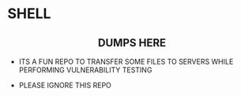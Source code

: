 # SHELL

## **<center>DUMPS HERE</center>**

- ITS A FUN REPO TO TRANSFER SOME FILES TO SERVERS WHILE PERFORMING VULNERABILITY TESTING

- PLEASE IGNORE THIS REPO